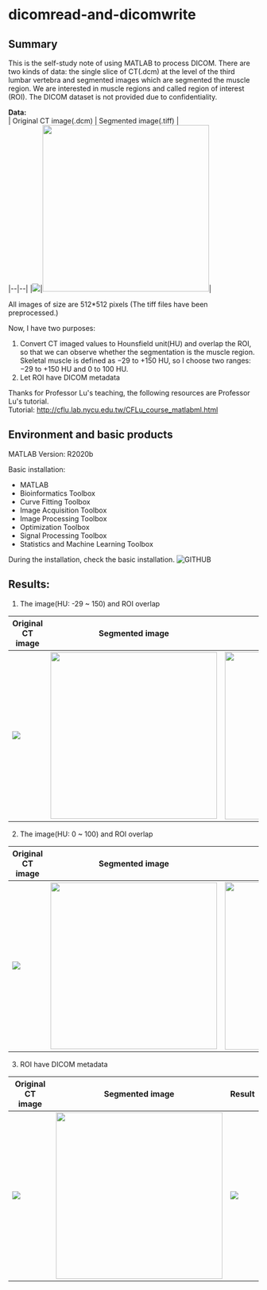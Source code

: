 # dicomread-and-dicomwrite
## Summary

This is the self-study note of using MATLAB to process DICOM. There are two kinds of data: the single slice of CT(.dcm) at the level of the third lumbar vertebra and segmented images which are segmented the muscle region. We are interested in muscle regions and called region of interest (ROI). The DICOM dataset is not provided due to confidentiality. 

__Data:__  
| Original CT image(.dcm) | Segmented image(.tiff) |  
|--|--|
|![](https://i.imgur.com/85Kfcm4.png)|<img src="https://i.imgur.com/2acw0Rp.png" width="335">|  

All images of size are 512*512 pixels (The tiff files have been preprocessed.)  

Now, I have two purposes:
1. Convert CT imaged values to Hounsfield unit(HU) and overlap the ROI, so that we can observe whether the segmentation is the muscle region. Skeletal muscle is defined as −29 to +150 HU, so I choose two ranges: −29 to +150 HU and 0 to 100 HU.  
2. Let ROI have DICOM metadata

Thanks for Professor Lu's teaching, the following resources are Professor Lu's tutorial.  
Tutorial: http://cflu.lab.nycu.edu.tw/CFLu_course_matlabml.html


## Environment and basic products
MATLAB Version: R2020b

Basic installation: 
- MATLAB
- Bioinformatics Toolbox
- Curve Fitting Toolbox
- Image Acquisition Toolbox
- Image Processing Toolbox
- Optimization Toolbox
- Signal Processing Toolbox
- Statistics and Machine Learning Toolbox

During the installation, check the basic installation.
![GITHUB](https://i.imgur.com/O8eXQRq.png)


## Results:

1. The image(HU: -29 ~ 150) and ROI overlap  

| Original CT image | Segmented image | Result |  
|--|--|--|  
|![](https://i.imgur.com/85Kfcm4.png)|<img src="https://i.imgur.com/2acw0Rp.png" width="335">|<img src="https://i.imgur.com/6nYtnZI.png" width="337">|  

2. The image(HU: 0 ~ 100) and ROI overlap 

| Original CT image | Segmented image | Result |  
|--|--|--|  
|![](https://i.imgur.com/85Kfcm4.png)|<img src="https://i.imgur.com/2acw0Rp.png" width="335">|<img src="https://i.imgur.com/LH54BsV.png" width="337">|  

3. ROI have DICOM metadata

| Original CT image | Segmented image | Result |  
|--|--|--|  
|![](https://i.imgur.com/85Kfcm4.png)|<img src="https://i.imgur.com/2acw0Rp.png" width="335">|![](https://i.imgur.com/mH4trUj.png)|


